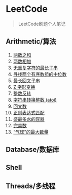 # LeetCode

> LeetCode刷题个人笔记

## Arithmetic/算法

1. [两数之和](arithmetic/src/main/java/com/cool/code/question1/readme.md)
2. [两数相加](arithmetic/src/main/java/com/cool/code/question2/readme.md)
3. [无重复字符的最长子串](arithmetic/src/main/java/com/cool/code/question3/readme.md)
4. [寻找两个有序数组的中位数](arithmetic/src/main/java/com/cool/code/question4/readme.md)
5. [最长回文子串](arithmetic/src/main/java/com/cool/code/question5/readme.md)
6. [Z 字形变换](arithmetic/src/main/java/com/cool/code/question6/readme.md)
7. [整数反转](arithmetic/src/main/java/com/cool/code/question7/readme.md)
8. [字符串转换整数 (atoi)](arithmetic/src/main/java/com/cool/code/question8/readme.md)
9. [回文数](arithmetic/src/main/java/com/cool/code/question9/readme.md)
10. [正则表达式匹配](arithmetic/src/main/java/com/cool/code/question10/readme.md)
11. [盛最多水的容器](arithmetic/src/main/java/com/cool/code/question11/readme.md)
507. [完美数](arithmetic/src/main/java/com/cool/code/question507/readme.md)
1189. [“气球”的最大数量](arithmetic/src/main/java/com/cool/code/question1189/readme.md)

## Database/数据库

## Shell

## Threads/多线程

